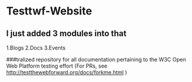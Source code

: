 # Testtwf-Website

## I just added 3 modules into that
1.Blogs
2.Docs
3.Events

###tralized repository for all documentation pertaining to the W3C Open Web Platform testing effort (For PRs, see http://testthewebforward.org/docs/forkme.html )
